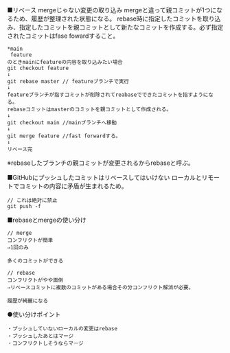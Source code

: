 ■リベース
mergeじゃない変更の取り込み
mergeと違って親コミットが1つになるため、履歴が整理された状態になる。
rebase時に指定したコミットを取り込み、指定したコミットを親コミットとして新たなコミットを作成する。必ず指定されたコミットはfase fowardすること。
```
*main
 feature
のときmainにfeatureの内容を取り込みたい場合
git checkout feature
↓
git rebase master // featureブランチで実行
↓
featureブランチが指すコミットが削除されてreabaseでできたコミットを指すようになる。
rebaseコミットはmasterのコミットを親コミットとして作成される。
↓
git checkout main //mainブランチへ移動
↓
git merge feature //fast forwardする。
↓
リベース完
```
※rebaseしたブランチの親コミットが変更されるからrebaseと呼ぶ。

■GitHubにプッシュしたコミットはリベースしてはいけない
ローカルとリモートでコミットの内容に矛盾が生まれるため。
```
// これは絶対に禁止
git push -f
```

■rebaseとmergeの使い分け
```
// merge 
コンフリクトが簡単
⇒1回のみ

多くのコミットができる

// rebase
コンフリクトがやや面倒
⇒リベースコミットに複数のコミットがある場合その分コンフリクト解消が必要。

履歴が綺麗になる
```
●使い分けポイント
```
・プッシュしていないローカルの変更はrebase
・プッシュしたあとはマージ
・コンフリクトしそうならマージ
```
